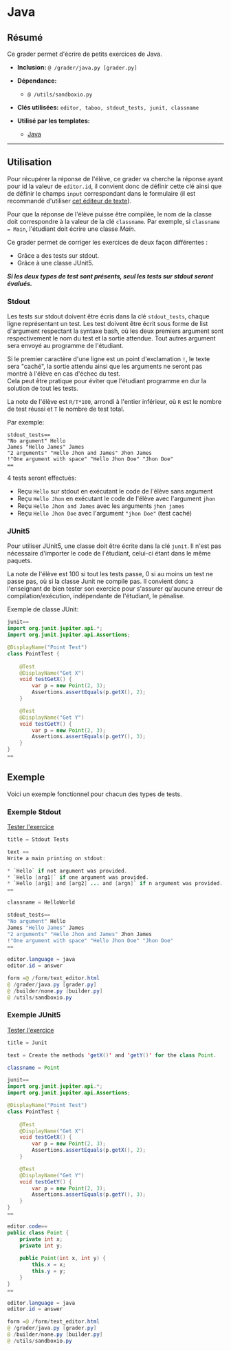 # Java

## Résumé

Ce grader permet d'écrire de petits exercices de Java.

* **Inclusion:** `@ /grader/java.py [grader.py]`

* **Dépendance:**
    * `@ /utils/sandboxio.py`

* **Clés utilisées:** `editor, taboo, stdout_tests, junit, classname`

* **Utilisé par les templates:**
    * [Java](../template_java/)
___



## Utilisation

Pour récupérer la réponse de l'élève, ce grader va cherche la réponse ayant pour id
la valeur de `editor.id`, il convient donc de définir cette clé ainsi que de
définir le champs `input` correspondant dans le formulaire (il est recommandé d'utiliser
[cet éditeur de texte](../text_editor/)).


Pour que la réponse de l'élève puisse être compilée, le nom de la classe doit correspondre à la valeur de la clé `classname`. Par
exemple, si `classname = Main`, l'étudiant doit écrire une classe *Main*.

Ce grader permet de corriger les exercices de deux façon différentes :

* Grâce a des tests sur stdout.
* Grâce à une classe JUnit5.

***Si les deux types de test sont présents, seul les tests sur stdout seront évalués.***


### Stdout

Les tests sur stdout doivent être écris dans la clé `stdout_tests`, chaque ligne
représentant un test. Les test doivent être écrit sous forme de list d'argument
respectant la syntaxe bash, où les deux premiers argument sont respectivement
le nom du test et la sortie attendue. Tout autres argument sera envoyé au
programme de l'étudiant.

Si le premier caractère d'une ligne est un point d'exclamation `!`, le texte sera
"caché", la sortie attendu ainsi que les arguments ne seront pas montré à l'élève
en cas d'échec du test.  
Cela peut être pratique pour éviter que l'étudiant programme en dur la solution
de tout les tests.

La note de l'élève est `R/T*100`, arrondi à l'entier inférieur, où `R` est le nombre de
test réussi et `T` le nombre de test total.

Par exemple:

```
stdout_tests==
"No argument" Hello
James "Hello James" James
"2 arguments" "Hello Jhon and James" Jhon James
!"One argument with space" "Hello Jhon Doe" "Jhon Doe"
==
```

4 tests seront effectués:

* Reçu `Hello` sur stdout en exécutant le code de l'élève sans argument
* Reçu `Hello Jhon` en exécutant le code de l'élève avec l'argument `jhon`
* Reçu `Hello Jhon and James` avec les arguments `jhon james`
* Reçu `Hello Jhon Doe` avec l'argument `"jhon Doe"` (test caché)


### JUnit5

Pour utiliser JUnit5, une classe doit être écrite dans la clé `junit`. Il n'est
pas nécessaire d'importer le code de l'étudiant, celui-ci étant dans le même paquets.

La note de l'élève est 100 si tout les tests passe, 0 si au moins un test ne passe pas,
où si la classe Junit ne compile pas. Il convient donc a l'enseignant de bien tester
son exercice pour s'assurer qu'aucune erreur de compilation/exécution, indépendante
de l'étudiant, le pénalise.

Exemple de classe JUnit:

```java
junit==
import org.junit.jupiter.api.*;
import org.junit.jupiter.api.Assertions;

@DisplayName("Point Test")
class PointTest {
    
    @Test
    @DisplayName("Get X")
    void testGetX() {
        var p = new Point(2, 3);
        Assertions.assertEquals(p.getX(), 2);
    }

    @Test
    @DisplayName("Get Y")
    void testGetY() {
        var p = new Point(2, 3);
        Assertions.assertEquals(p.getY(), 3);
    }
}
==
```

## Exemple

Voici un exemple fonctionnel pour chacun des types de tests.

### Exemple Stdout

[Tester l'exercice](/filebrowser/lib/example/java/opt/?option=entry-direct-test&target=stdout_tests.pl)

```java
title = Stdout Tests

text ==
Write a main printing on stdout:

* `Hello` if not argument was provided.
* `Hello [arg1]` if one argument was provided.
* `Hello [arg1] and [arg2] ... and [argn]` if n argument was provided.
==

classname = HelloWorld

stdout_tests==
"No argument" Hello
James "Hello James" James
"2 arguments" "Hello Jhon and James" Jhon James
!"One argument with space" "Hello Jhon Doe" "Jhon Doe"
==

editor.language = java
editor.id = answer

form =@ /form/text_editor.html
@ /grader/java.py [grader.py]
@ /builder/none.py [builder.py]
@ /utils/sandboxio.py
```


### Exemple JUnit5

[Tester l'exercice](/ffilebrowser/lib/example/java/opt/?option=entry-direct-test&target=junit.pl)

```java
title = Junit

text = Create the methods 'getX()' and 'getY()' for the class Point.

classname = Point

junit==
import org.junit.jupiter.api.*;
import org.junit.jupiter.api.Assertions;

@DisplayName("Point Test")
class PointTest {
    
    @Test
    @DisplayName("Get X")
    void testGetX() {
        var p = new Point(2, 3);
        Assertions.assertEquals(p.getX(), 2);
    }

    @Test
    @DisplayName("Get Y")
    void testGetY() {
        var p = new Point(2, 3);
        Assertions.assertEquals(p.getY(), 3);
    }
}
==

editor.code==
public class Point {
    private int x;
    private int y;
    
    public Point(int x, int y) {
        this.x = x;
        this.y = y;
    }
}
==

editor.language = java
editor.id = answer

form =@ /form/text_editor.html
@ /grader/java.py [grader.py]
@ /builder/none.py [builder.py]
@ /utils/sandboxio.py
```

